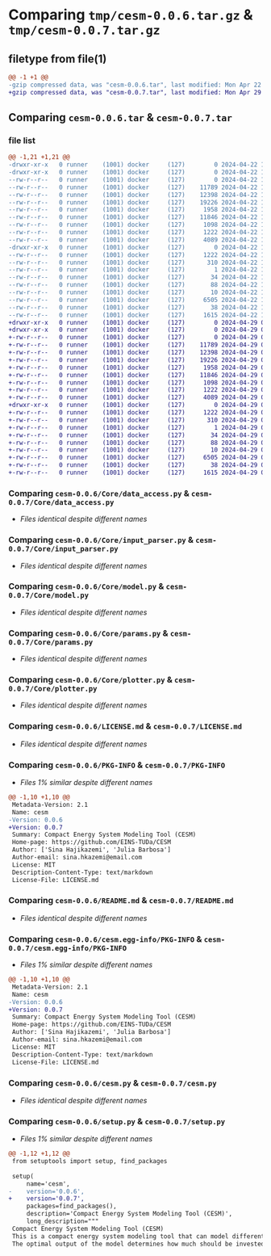# Comparing `tmp/cesm-0.0.6.tar.gz` & `tmp/cesm-0.0.7.tar.gz`

## filetype from file(1)

```diff
@@ -1 +1 @@
-gzip compressed data, was "cesm-0.0.6.tar", last modified: Mon Apr 22 16:39:43 2024, max compression
+gzip compressed data, was "cesm-0.0.7.tar", last modified: Mon Apr 29 08:44:44 2024, max compression
```

## Comparing `cesm-0.0.6.tar` & `cesm-0.0.7.tar`

### file list

```diff
@@ -1,21 +1,21 @@
-drwxr-xr-x   0 runner    (1001) docker     (127)        0 2024-04-22 16:39:43.085080 cesm-0.0.6/
-drwxr-xr-x   0 runner    (1001) docker     (127)        0 2024-04-22 16:39:43.081080 cesm-0.0.6/Core/
--rw-r--r--   0 runner    (1001) docker     (127)        0 2024-04-22 16:39:33.000000 cesm-0.0.6/Core/__init__.py
--rw-r--r--   0 runner    (1001) docker     (127)    11789 2024-04-22 16:39:33.000000 cesm-0.0.6/Core/data_access.py
--rw-r--r--   0 runner    (1001) docker     (127)    12398 2024-04-22 16:39:33.000000 cesm-0.0.6/Core/input_parser.py
--rw-r--r--   0 runner    (1001) docker     (127)    19226 2024-04-22 16:39:33.000000 cesm-0.0.6/Core/model.py
--rw-r--r--   0 runner    (1001) docker     (127)     1958 2024-04-22 16:39:33.000000 cesm-0.0.6/Core/params.py
--rw-r--r--   0 runner    (1001) docker     (127)    11846 2024-04-22 16:39:33.000000 cesm-0.0.6/Core/plotter.py
--rw-r--r--   0 runner    (1001) docker     (127)     1098 2024-04-22 16:39:33.000000 cesm-0.0.6/LICENSE.md
--rw-r--r--   0 runner    (1001) docker     (127)     1222 2024-04-22 16:39:43.085080 cesm-0.0.6/PKG-INFO
--rw-r--r--   0 runner    (1001) docker     (127)     4089 2024-04-22 16:39:33.000000 cesm-0.0.6/README.md
-drwxr-xr-x   0 runner    (1001) docker     (127)        0 2024-04-22 16:39:43.081080 cesm-0.0.6/cesm.egg-info/
--rw-r--r--   0 runner    (1001) docker     (127)     1222 2024-04-22 16:39:43.000000 cesm-0.0.6/cesm.egg-info/PKG-INFO
--rw-r--r--   0 runner    (1001) docker     (127)      310 2024-04-22 16:39:43.000000 cesm-0.0.6/cesm.egg-info/SOURCES.txt
--rw-r--r--   0 runner    (1001) docker     (127)        1 2024-04-22 16:39:43.000000 cesm-0.0.6/cesm.egg-info/dependency_links.txt
--rw-r--r--   0 runner    (1001) docker     (127)       34 2024-04-22 16:39:43.000000 cesm-0.0.6/cesm.egg-info/entry_points.txt
--rw-r--r--   0 runner    (1001) docker     (127)       88 2024-04-22 16:39:43.000000 cesm-0.0.6/cesm.egg-info/requires.txt
--rw-r--r--   0 runner    (1001) docker     (127)       10 2024-04-22 16:39:43.000000 cesm-0.0.6/cesm.egg-info/top_level.txt
--rw-r--r--   0 runner    (1001) docker     (127)     6505 2024-04-22 16:39:33.000000 cesm-0.0.6/cesm.py
--rw-r--r--   0 runner    (1001) docker     (127)       38 2024-04-22 16:39:43.085080 cesm-0.0.6/setup.cfg
--rw-r--r--   0 runner    (1001) docker     (127)     1615 2024-04-22 16:39:33.000000 cesm-0.0.6/setup.py
+drwxr-xr-x   0 runner    (1001) docker     (127)        0 2024-04-29 08:44:44.014236 cesm-0.0.7/
+drwxr-xr-x   0 runner    (1001) docker     (127)        0 2024-04-29 08:44:44.014236 cesm-0.0.7/Core/
+-rw-r--r--   0 runner    (1001) docker     (127)        0 2024-04-29 08:44:34.000000 cesm-0.0.7/Core/__init__.py
+-rw-r--r--   0 runner    (1001) docker     (127)    11789 2024-04-29 08:44:34.000000 cesm-0.0.7/Core/data_access.py
+-rw-r--r--   0 runner    (1001) docker     (127)    12398 2024-04-29 08:44:34.000000 cesm-0.0.7/Core/input_parser.py
+-rw-r--r--   0 runner    (1001) docker     (127)    19226 2024-04-29 08:44:34.000000 cesm-0.0.7/Core/model.py
+-rw-r--r--   0 runner    (1001) docker     (127)     1958 2024-04-29 08:44:34.000000 cesm-0.0.7/Core/params.py
+-rw-r--r--   0 runner    (1001) docker     (127)    11846 2024-04-29 08:44:34.000000 cesm-0.0.7/Core/plotter.py
+-rw-r--r--   0 runner    (1001) docker     (127)     1098 2024-04-29 08:44:34.000000 cesm-0.0.7/LICENSE.md
+-rw-r--r--   0 runner    (1001) docker     (127)     1222 2024-04-29 08:44:44.014236 cesm-0.0.7/PKG-INFO
+-rw-r--r--   0 runner    (1001) docker     (127)     4089 2024-04-29 08:44:34.000000 cesm-0.0.7/README.md
+drwxr-xr-x   0 runner    (1001) docker     (127)        0 2024-04-29 08:44:44.014236 cesm-0.0.7/cesm.egg-info/
+-rw-r--r--   0 runner    (1001) docker     (127)     1222 2024-04-29 08:44:43.000000 cesm-0.0.7/cesm.egg-info/PKG-INFO
+-rw-r--r--   0 runner    (1001) docker     (127)      310 2024-04-29 08:44:43.000000 cesm-0.0.7/cesm.egg-info/SOURCES.txt
+-rw-r--r--   0 runner    (1001) docker     (127)        1 2024-04-29 08:44:43.000000 cesm-0.0.7/cesm.egg-info/dependency_links.txt
+-rw-r--r--   0 runner    (1001) docker     (127)       34 2024-04-29 08:44:43.000000 cesm-0.0.7/cesm.egg-info/entry_points.txt
+-rw-r--r--   0 runner    (1001) docker     (127)       88 2024-04-29 08:44:43.000000 cesm-0.0.7/cesm.egg-info/requires.txt
+-rw-r--r--   0 runner    (1001) docker     (127)       10 2024-04-29 08:44:43.000000 cesm-0.0.7/cesm.egg-info/top_level.txt
+-rw-r--r--   0 runner    (1001) docker     (127)     6505 2024-04-29 08:44:34.000000 cesm-0.0.7/cesm.py
+-rw-r--r--   0 runner    (1001) docker     (127)       38 2024-04-29 08:44:44.014236 cesm-0.0.7/setup.cfg
+-rw-r--r--   0 runner    (1001) docker     (127)     1615 2024-04-29 08:44:34.000000 cesm-0.0.7/setup.py
```

### Comparing `cesm-0.0.6/Core/data_access.py` & `cesm-0.0.7/Core/data_access.py`

 * *Files identical despite different names*

### Comparing `cesm-0.0.6/Core/input_parser.py` & `cesm-0.0.7/Core/input_parser.py`

 * *Files identical despite different names*

### Comparing `cesm-0.0.6/Core/model.py` & `cesm-0.0.7/Core/model.py`

 * *Files identical despite different names*

### Comparing `cesm-0.0.6/Core/params.py` & `cesm-0.0.7/Core/params.py`

 * *Files identical despite different names*

### Comparing `cesm-0.0.6/Core/plotter.py` & `cesm-0.0.7/Core/plotter.py`

 * *Files identical despite different names*

### Comparing `cesm-0.0.6/LICENSE.md` & `cesm-0.0.7/LICENSE.md`

 * *Files identical despite different names*

### Comparing `cesm-0.0.6/PKG-INFO` & `cesm-0.0.7/PKG-INFO`

 * *Files 1% similar despite different names*

```diff
@@ -1,10 +1,10 @@
 Metadata-Version: 2.1
 Name: cesm
-Version: 0.0.6
+Version: 0.0.7
 Summary: Compact Energy System Modeling Tool (CESM)
 Home-page: https://github.com/EINS-TUDa/CESM
 Author: ['Sina Hajikazemi', 'Julia Barbosa']
 Author-email: sina.hkazemi@email.com
 License: MIT
 Description-Content-Type: text/markdown
 License-File: LICENSE.md
```

### Comparing `cesm-0.0.6/README.md` & `cesm-0.0.7/README.md`

 * *Files identical despite different names*

### Comparing `cesm-0.0.6/cesm.egg-info/PKG-INFO` & `cesm-0.0.7/cesm.egg-info/PKG-INFO`

 * *Files 1% similar despite different names*

```diff
@@ -1,10 +1,10 @@
 Metadata-Version: 2.1
 Name: cesm
-Version: 0.0.6
+Version: 0.0.7
 Summary: Compact Energy System Modeling Tool (CESM)
 Home-page: https://github.com/EINS-TUDa/CESM
 Author: ['Sina Hajikazemi', 'Julia Barbosa']
 Author-email: sina.hkazemi@email.com
 License: MIT
 Description-Content-Type: text/markdown
 License-File: LICENSE.md
```

### Comparing `cesm-0.0.6/cesm.py` & `cesm-0.0.7/cesm.py`

 * *Files identical despite different names*

### Comparing `cesm-0.0.6/setup.py` & `cesm-0.0.7/setup.py`

 * *Files 1% similar despite different names*

```diff
@@ -1,12 +1,12 @@
 from setuptools import setup, find_packages
 
 setup(
     name='cesm',
-    version='0.0.6',
+    version='0.0.7',
     packages=find_packages(),
     description='Compact Energy System Modeling Tool (CESM)',
     long_description="""
 Compact Energy System Modeling Tool (CESM)
 This is a compact energy system modeling tool that can model different forms of energy carriers and the conversion processes that convert them to each other. 
 The optimal output of the model determines how much should be invested in each part of the energy system to meet the energy demand and minimize costs.
```

